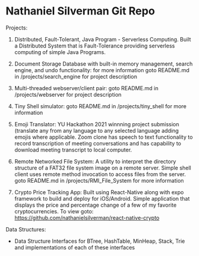 # Nathaniel Silverman Git Repo

Projects:
  1) Distributed, Fault-Tolerant, Java Program - Serverless Computing. Built a Distributed System that is Fault-Tolerance providing serverless computing of simple Java Programs. 

  2) Document Storage Database with built-in memory management, search engine, and undo functionality: for more information goto README.md in /projects/search_engine for project description

  3) Multi-threaded webserver/client pair: goto README.md in /projects/webserver for project description

  4) Tiny Shell simulator: goto README.md in /projects/tiny_shell for more information

  5) Emoji Translator: YU Hackathon 2021 winnning project submission (translate any from any language to any selected language adding emojis where applicable. Zoom clone has speech to text functionality to record transcription of meeting conversations and has capability to download meeting transcript to local computer.
  
  6) Remote Networked File System: A utility to interpret the directory structure of a FAT32 file system image on a remote server. Simple shell client uses remote method invocation to access files from the server. goto README.md in /projects/RMI_File_System for more information
  
  7) Crypto Price Tracking App: Built using React-Native along with expo framework to build and deploy for iOS/Android. Simple application that displays the price and percentage change of a few of my favorite cryptocurrencies. To view goto: https://github.com/nathanielsilverman/react-native-crypto 

Data Structures:
  * Data Structure Interfaces for BTree, HashTable, MinHeap, Stack, Trie and implementations of each of these interfaces 
